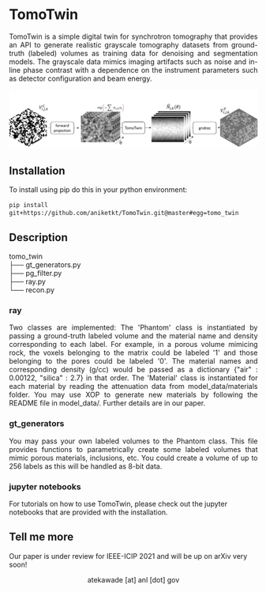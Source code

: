 # TomoTwin

<p align="justify">TomoTwin is a simple digital twin for synchrotron tomography that provides an API to generate realistic grayscale tomography datasets from ground-truth (labeled) volumes as training data for denoising and segmentation models. The grayscale data mimics imaging artifacts such as noise and in-line phase contrast with a dependence on the instrument parameters such as detector configuration and beam energy.</p>  

<p align="center">
  <img width="800" src="docs/source/img/schematic.png">
</p>  


## Installation  
To install using pip do this in your python environment:

```  
pip install git+https://github.com/aniketkt/TomoTwin.git@master#egg=tomo_twin  
```  

## Description  

tomo_twin  
├── gt_generators.py  
├── pg_filter.py  
├── ray.py  
└── recon.py    

### ray  
<p align="justify">Two classes are implemented: The 'Phantom' class is instantiated by passing a ground-truth labeled volume and the material name and density corresponding to each label. For example, in a porous volume mimicing rock, the voxels belonging to the matrix could be labeled '1' and those belonging to the pores could be labeled '0'. The material names and corresponding density (g/cc) would be passed as a dictionary {"air" : 0.00122, "silica" : 2.7} in that order. The 'Material' class is instantiated for each material by reading the attenuation data from model_data/materials folder. You may use XOP to generate new materials by following the README file in model_data/. Further details are in our paper.</p>  

### gt_generators  
<p align="justify">You may pass your own labeled volumes to the Phantom class. This file provides functions to parametrically create some labeled volumes that mimic porous materials, inclusions, etc. You could create a volume of up to 256 labels as this will be handled as 8-bit data.</p>  

### jupyter notebooks  
For tutorials on how to use TomoTwin, please check out the jupyter notebooks that are provided with the installation.  


## Tell me more  
Our paper is under review for IEEE-ICIP 2021 and will be up on arXiv very soon!  

<p align="center">atekawade [at] anl [dot] gov</p>  
